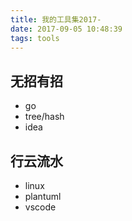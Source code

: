 ```yaml
---
title: 我的工具集2017-
date: 2017-09-05 10:48:39
tags: tools
---
```

无招有招
---
- go
- tree/hash
- idea


行云流水
---
- linux
- plantuml
- vscode
